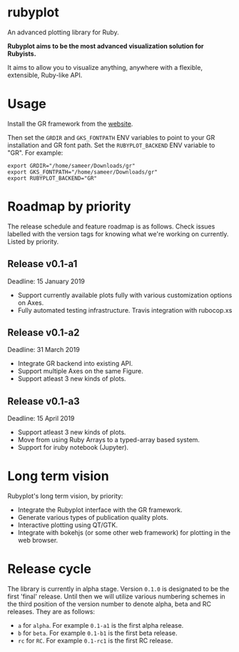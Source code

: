 # rubyplot
An advanced plotting library for Ruby.

**Rubyplot aims to be the most advanced visualization solution for Rubyists.**

It aims to allow you to visualize anything, anywhere with a flexible, extensible, Ruby-like API.

# Usage

Install the GR framework from the [website](https://gr-framework.org/c.html).

Then set the `GRDIR` and `GKS_FONTPATH` ENV variables to point to your GR installation
and GR font path. Set the `RUBYPLOT_BACKEND` ENV variable to "GR". For example:
```
export GRDIR="/home/sameer/Downloads/gr"
export GKS_FONTPATH="/home/sameer/Downloads/gr"
export RUBYPLOT_BACKEND="GR"
```

# Roadmap by priority
The release schedule and feature roadmap is as follows. Check issues labelled with
the version tags for knowing what we're working on currently. Listed by priority.

## Release v0.1-a1
Deadline: 15 January 2019

* Support currently available plots fully with various customization options on Axes.
* Fully automated testing infrastructure. Travis integration with rubocop.xs

## Release v0.1-a2
Deadline: 31 March 2019

* Integrate GR backend into existing API.
* Support multiple Axes on the same Figure. 
* Support atleast 3 new kinds of plots.

## Release v0.1-a3
Deadline: 15 April 2019

* Support atleast 3 new kinds of plots.
* Move from using Ruby Arrays to a typed-array based system.
* Support for iruby notebook (Jupyter).

# Long term vision
Rubyplot's long term vision, by priority:

* Integrate the Rubyplot interface with the GR framework.
* Generate various types of publication quality plots.
* Interactive plotting using QT/GTK.
* Integrate with bokehjs (or some other web framework) for plotting in the web browser.

# Release cycle

The library is currently in alpha stage. Version `0.1.0` is designated to be the
first 'final' release. Until then we will utilize various numbering schemes in the
third position of the version number to denote alpha, beta and RC releases. They
are as follows:

* `a` for `alpha`. For example `0.1-a1` is the first alpha release.
* `b` for `beta`. For example `0.1-b1` is the first beta release.
* `rc` for `RC`. For example `0.1-rc1` is the first RC release.
